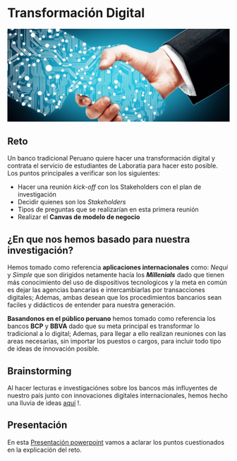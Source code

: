 # Transformación Digital

![Unión-Tecnologica](assets/img/tech-man.jpg)

## Reto

Un banco tradicional Peruano quiere hacer una transformación digital y contrata el servicio de estudiantes de Laboratia para hacer esto posible. Los puntos principales a verificar son los siguientes:

- Hacer una reunión _kick-off_ con los Stakeholders con el plan de investigación
- Decidir quienes son los _Stakeholders_
- Tipos de preguntas que se realizarían en esta primera reunión
- Realizar el __Canvas de modelo de negocio__

## ¿En que nos hemos basado para nuestra investigación?  
  
Hemos tomado como referencia __aplicaciones internacionales__ como: *Nequi* y *Simple* que son dirigidos netamente hacía los ___Millenials___ dado que tienen más conocimiento del uso de dispositivos tecnologicos y la meta en común es dejar las agencias bancarias e intercambiarlas por transacciones digitales; Ademas, ambas desean que los procedimientos bancarios sean faciles y didácticos de entender para nuestra generación.

__Basandonos en el público peruano__ hemos tomado como referencia los bancos __BCP__ y __BBVA__ dado que su meta principal es transformar lo tradicional a lo digital; Ademas, para llegar a ello realizan reuniones con las areas necesarias, sin importar los puestos o cargos, para incluir todo tipo de ideas de innovación posible.

## Brainstorming

Al hacer lecturas e investigaciónes sobre los bancos más influyentes de nuestro país junto con innovaciones digitales internacionales, hemos hecho una lluvia de ideas [aquí](https://realtimeboard.com/app/board/o9J_kzq3ekQ=/) !. 

## Presentación

En esta [Presentación powerpoint](https://1drv.ms/p/s!Ajr-tUTQOX2ufdYRHz_5jvHshHA) vamos a aclarar los puntos cuestionados en la explicación del reto. 


